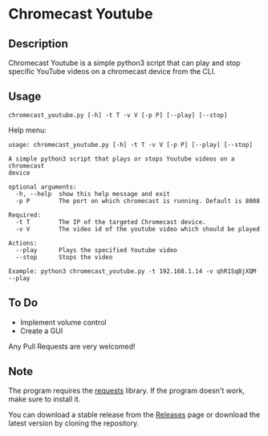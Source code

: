 # Chromecast Youtube

## Description
Chromecast Youtube is a simple python3 script that can play and stop specific YouTube videos on a chromecast device from the CLI.

## Usage
```
chromecast_youtube.py [-h] -t T -v V [-p P] [--play] [--stop]
```

Help menu:
```
usage: chromecast_youtube.py [-h] -t T -v V [-p P] [--play] [--stop]

A simple python3 script that plays or stops Youtube videos on a chromecast
device

optional arguments:
  -h, --help  show this help message and exit
  -p P        The port on which chromecast is running. Default is 8008

Required:
  -t T        The IP of the targeted Chromecast device.
  -v V        The video id of the youtube video which should be played

Actions:
  --play      Plays the specified Youtube video
  --stop      Stops the video

Example: python3 chromecast_youtube.py -t 192.168.1.14 -v qhR1SqBjXQM --play
```

## To Do
* Implement volume control
* Create a GUI

Any Pull Requests are very welcomed!

## Note
The program requires the [requests](https://github.com/requests/requests) library. If the program doesn't work, make sure to install it.

You can download a stable release from the [Releases](https://github.com/Prodicode/chromecast_youtube/releases) page or download the latest version by cloning the repository.
